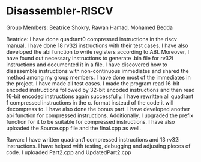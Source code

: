# Disassembler-RISCV

Group Members:
Beatrice Shokry,
Rawan Hamad,
Mohamed Bedda


Beatrice: I have done quadrant0 compressed instructions in the riscv manual, I have done 18 rv32i instructions with their test cases. I have also developed the abi function to write registers according to ABI. Moreover, I have found out necessary instructions to generate .bin file for rv32i instructions and documented it in a file. I have discovered how to disassemble instructions with non-continuous immediates and shared the method among my group members. I have done most of the immediates in the project. I have made all test cases. I made the program read 16-bit encoded instructions followed by 32-bit encoded instructions and then read 16-bit encoded instructions again successfully. I have rewritten all quadrant 1 compressed instructions in the c. format instead of the code it will decompress to. I have also done the bonus part. I have developed another abi function for compressed instructions. Additionally, I upgraded the prefix function for it to be suitable for compressed instructions. I have also uploaded the Source.cpp file and the final.cpp as well.


Rawan: I have written quadrant1 compressed instructions and 13 rv32i instructions. I have helped with testing, debugging and adjusting pieces of code. I uploaded Part2.cpp and UpdatedPart2.cpp 
